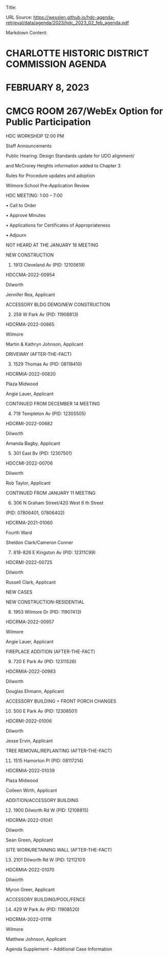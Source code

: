 Title: 

URL Source: https://wesslen.github.io/hdc-agenda-retrieval/data/agenda/2023/hdc_2023_02_feb_agenda.pdf

Markdown Content:
# CHARLOTTE HISTORIC DISTRICT COMMISSION AGENDA 

# FEBRUARY 8, 2023 

# CMCG ROOM 267/WebEx Option for Public Participation 

HDC WORKSHOP 12:00 PM 

Staff Announcements 

Public Hearing: Design Standards update for UDO alignment/ 

and McCrorey Heights information added to Chapter 3 

Rules for Procedure updates and adoption 

Wilmore School Pre-Application Review 

HDC MEETING: 1:00 – 7:00 

• Call to Order 

• Approve Minutes 

• Applications for Certificates of Appropriateness 

• Adjourn 

NOT HEARD AT THE JANUARY 18 MEETING 

NEW CONSTRUCTION 

1. 1913 Cleveland Av (PID: 12105619) 

HDCCMA-2022-00954 

Dilworth 

Jennifer Rea, Applicant 

ACCESSORY BLDG DEMO/NEW CONSTRUCTION 

2. 258 W Park Av (PID: 11908813) 

HDCRMA-2022-00865 

Wilmore 

Martin & Kathryn Johnson, Applicant 

DRIVEWAY (AFTER-THE-FACT) 

3. 1529 Thomas Av (PID: 08118410) 

HDCRMIA-2022-00820 

Plaza Midwood 

Angie Lauer, Applicant 

CONTINUED FROM DECEMBER 14 MEETING 

4. 719 Templeton Av (PID: 12305505) 

HDCRMI-2022-00682 

Dilworth 

Amanda Bagby, Applicant 

5. 301 East Bv (PID: 12307501) 

HDCCMI-2022-00706 

Dilworth 

Rob Taylor, Applicant 

CONTINUED FROM JANUARY 11 MEETING 

6. 306 N Graham Street/420 West 6 th Street 

(PID: 07806401, 07806402) 

HDCRMA-2021-01060 

Fourth Ward 

Sheldon Clark/Cameron Conner 

7. 818-826 E Kingston Av (PID: 12311C99) 

HDCRMI-2022-00725 

Dilworth 

Russell Clark, Applicant 

NEW CASES 

NEW CONSTRUCTION-RESIDENTIAL 

8. 1953 Wilmore Dr (PID: 11907413) 

HDCRMA-2022-00957 

Wilmore 

Angie Lauer, Applicant 

FIREPLACE ADDITION (AFTER-THE-FACT) 

9. 720 E Park Av (PID: 12311526) 

HDCRMIA-2022-00983 

Dilworth 

Douglas Ehmann, Applicant 

ACCESSORY BUILDING + FRONT PORCH CHANGES 

10. 500 E Park Av (PID: 12308501) 

HDCRMI-2022-01006 

Dilworth 

Jesse Ervin, Applicant 

TREE REMOVAL/REPLANTING (AFTER-THE-FACT) 

11. 1515 Hamorton Pl (PID: 08117214) 

HDCRMIA-2022-01039 

Plaza Midwood 

Colleen Wirth, Applicant 

ADDITION/ACCESSORY BUILDING 

12. 1900 Dilworth Rd W (PID: 12108815) 

HDCRMA-2022-01041 

Dilworth 

Sean Green, Applicant 

SITE WORK/RETAINING WALL (AFTER-THE-FACT) 

13. 2101 Dilworth Rd W (PID: 12112101) 

HDCRMIA-2022-01070 

Dilworth 

Myron Greer, Applicant 

ACCESSORY BUILDING/POOL/FENCE 

14. 429 W Park Av (PID: 11908520) 

HDCRMA-2022-01118 

Wilmore 

Matthew Johnson, Applicant 

Agenda Supplement – Additional Case Information
